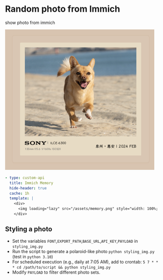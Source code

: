 # Random photo from Immich

show photo from immich

![](preview.png)

```yaml
- type: custom-api
  title: Immich Memory
  hide-header: true
  cache: 1h
  template: |
    <div>
      <img loading="lazy" src="/assets/memory.png" style="width: 100%; display: block; margin: 0 auto;">
    </div>
```
## Styling a photo

- Set the variables `FONT`,`EXPORT_PATH`,`BASE_URL`,`API_KEY`,`PAYLOAD` in `styling_img.py`
- Run the script to generate a polaroid-like photo `python styling_img.py` (test in `python 3.10`)
- For scheduled execution (e.g., daily at 7:05 AM), add to crontab: `5 7 * * * cd /path/to/script && python styling_img.py`
- Modify `PAYLOAD` to filter different photo sets.
